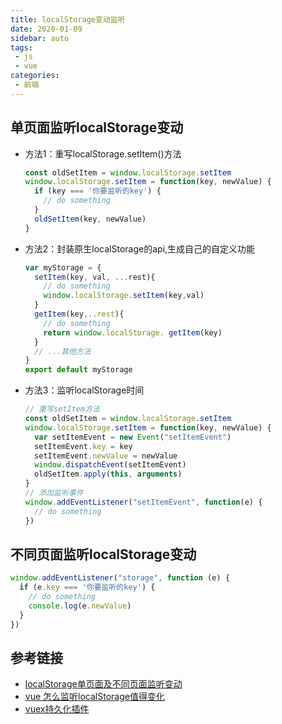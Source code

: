 ```yaml
---
title: localStorage变动监听
date: 2020-01-09
sidebar: auto
tags: 
 - js
 - vue
categories:
 - 前端
---
```


## 单页面监听localStorage变动

- 方法1：重写localStorage.setItem()方法
  ```javascript
  const oldSetItem = window.localStorage.setItem
  window.localStorage.setItem = function(key, newValue) {
    if (key === '你要监听的key') {
      // do something
    }
    oldSetItem(key, newValue)
  }
  ```
  
- 方法2：封装原生localStorage的api,生成自己的自定义功能
  ```javascript
  var myStorage = {
    setItem(key, val, ...rest){
      // do something
      window.localStorage.setItem(key,val)
    }
    getItem(key,..rest){
      // do something
      return window.localStorage. getItem(key)
    }
    // ...其他方法
  }
  export default myStorage
  ```
- 方法3：监听localStorage时间
  ```javascript
  // 重写setItem方法
  const oldSetItem = window.localStorage.setItem
  window.localStorage.setItem = function(key, newValue) {
    var setItemEvent = new Event("setItemEvent")
    setItemEvent.key = key
    setItemEvent.newValue = newValue
    window.dispatchEvent(setItemEvent)
    oldSetItem.apply(this, arguments)
  }
  // 添加监听事件
  window.addEventListener("setItemEvent", function(e) {
    // do something
  })
  ```

## 不同页面监听localStorage变动

```javascript
window.addEventListener("storage", function (e) {
  if (e.key === '你要监听的key') {
    // do something
    console.log(e.newValue)
  }
})
```

## 参考链接

- [localStorage单页面及不同页面监听变动](https://blog.csdn.net/qq_42076140/article/details/80307326)
- [vue 怎么监听localStorage值得变化](https://segmentfault.com/q/1010000015906159)
- [vuex持久化插件](https://github.com/robinvdvleuten/vuex-persistedstate)